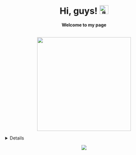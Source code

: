<h1 align="center">Hi, guys! <img src="https://github-production-user-asset-6210df.s3.amazonaws.com/24524555/238178097-766d336d-b87d-44ba-807c-c51de2bc6b4d.gif" width="28px" alt="👋"></h1>
<p align="center">
    <b>Welcome to my page</b><br><br>
    <!--<a href="https://hackerone.com/onata">
        <img src="https://img.shields.io/badge/Hackerone-blue?style=flat-square&logo=hackerone" alt="hackerone">
    </a>-->
    <!--<a href="https://bugcrowd.com/scr3br">
        <img src="https://img.shields.io/badge/Bugcrowd-blue?style=flat-square&logo=bugcrowd" alt="bugcrowd">
    </a>-->
</p>

<p align="center">
<img src="https://user-images.githubusercontent.com/121322/154590949-3ce5dd7e-2a51-46da-973d-3375c91d8d3c.gif" width="300" height="300" />
<p>

<details>
<p align="center">
  <a href="https://github.com/rm-onata">
    <img src="http://github-profile-summary-cards.vercel.app/api/cards/profile-details?username=rm-onata&theme=transparent" />
  </a>
  <a href="https://github.com/rm-onata">
    <img src="https://github-readme-streak-stats.herokuapp.com/?user=rm-onata&hide_border=true&card_width=338&theme=transparent" />
  </a>
  <a href="https://github.com/rm-onata">
    <img src="http://github-profile-summary-cards.vercel.app/api/cards/stats?username=rm-onata&theme=transparent" />
  </a>
    <br><br><br><br>
</p>
</details>

<p align="center">
  <a href="https://github.com/rm-onata">
    <img src="https://komarev.com/ghpvc/?username=rm-onata&color=blue&style=flat)" />
  </a>
</p>
